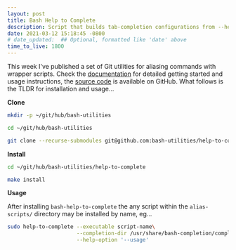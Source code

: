 ```yaml
---
layout: post
title: Bash Help to Complete
description: Script that builds tab-completion configurations from --help output
date: 2021-03-12 15:18:45 -0800
# date_updated:  ## Optional, formatted like 'date' above
time_to_live: 1800
---
```



This week I've published a set of Git utilities for aliasing commands with wrapper scripts. Check the [documentation][link__documentation] for detailed getting started and usage instructions, the [source code][link__source] is available on GitHub. What follows is the TLDR for installation and usage...



**Clone**


```Bash
mkdir -p ~/git/hub/bash-utilities

cd ~/git/hub/bash-utilities

git clone --recurse-submodules git@github.com:bash-utilities/help-to-complete.git
```


**Install**


```Bash
cd ~/git/hub/bash-utilities/help-to-complete

make install
```


**Usage**


After installing `bash-help-to-complete` the any script within the `alias-scripts/` directory may be installed by name, eg...


```Bash
sudo help-to-complete --executable script-name\
                      --completion-dir /usr/share/bash-completion/completions\
                      --help-option '--usage'
```



[link__documentation]: https://github.com/git-utilities/link-alias/blob/main/.github/README.md "Repository documentation"

[link__source]: https://github.com/git-utilities/link-alias "Repository source code"


